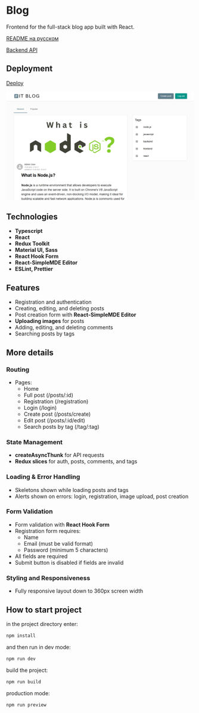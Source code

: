 # Blog

Frontend for the full-stack blog app built with React.

[README на русском](./README.ru.md)

[Backend API](https://github.com/TatyanaZakiryanova/blog-backend-prisma)

## Deployment

[Deploy](https://blogaboutit.netlify.app/)

<img src="./public/preview.png" alt="preview" />

## Technologies

- **Typescript**
- **React**
- **Redux Toolkit**
- **Material UI, Sass**
- **React Hook Form**
- **React-SimpleMDE Editor**
- **ESLint, Prettier**

## Features

- Registration and authentication
- Creating, editing, and deleting posts
- Post creation form with **React-SimpleMDE Editor**
- **Uploading images** for posts
- Adding, editing, and deleting comments
- Searching posts by tags

## More details

### Routing

- Pages:
  - Home
  - Full post (/posts/:id)
  - Registration (/registration)
  - Login (/login)
  - Create post (/posts/create)
  - Edit post (/posts/:id/edit)
  - Search posts by tag (/tag/:tag)

### State Management

- **createAsyncThunk** for API requests
- **Redux slices** for auth, posts, comments, and tags

### Loading & Error Handling

- Skeletons shown while loading posts and tags
- Alerts shown on errors: login, registration, image upload, post creation

### Form Validation

- Form validation with **React Hook Form**
- Registration form requires:
  - Name
  - Email (must be valid format)
  - Password (minimum 5 characters)
- All fields are required
- Submit button is disabled if fields are invalid

### Styling and Responsiveness

- Fully responsive layout down to 360px screen width

## How to start project

in the project directory enter:

```bash
npm install
```

and then run in dev mode:

```bash
npm run dev
```

build the project:

```bash
npm run build
```

production mode:

```bash
npm run preview
```
